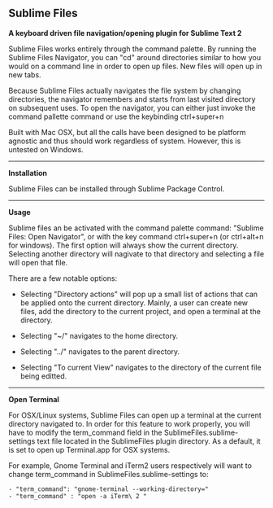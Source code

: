 Sublime Files
-------------

__A keyboard driven file navigation/opening plugin for Sublime Text 2__


Sublime Files works entirely through the command palette. By running the
Sublime Files Navigator, you can "cd" around directories similar to how
you would on a command line in order to open up files. New files will open up in new tabs.


Because Sublime Files actually navigates the file system by changing directories,
the navigator remembers and starts from last visited directory on subsequent uses.
To open the navigator, you can either just invoke the command pallette command or
use the keybinding ctrl+super+n 


Built with Mac OSX, but all the calls have been designed to be platform agnostic and thus should work regardless of system. However, this is untested on Windows.

----------

__Installation__

Sublime Files can be installed through Sublime Package Control.

----------

__Usage__

Sublime files an be activated with the command palette command: "Sublime Files: Open Navigator", or with the key command ctrl+super+n (or ctrl+alt+n for windows).
The first option will always show the current directory. Selecting another directory will nagivate to that directory and selecting a file will open that file.


There are a few notable options:


- Selecting "Directory actions" will pop up a small list of actions that can be applied onto the current directory. Mainly, a user can create new files, add the directory to the current project, and open a terminal at the directory.

- Selecting "~/" navigates to the home directory.

- Selecting "../" navigates to the parent directory.

- Selecting "To current View" navigates to the directory of the current file being editted.


----------

__Open Terminal__


For OSX/Linux systems, Sublime Files can open up a terminal at the current directory navigated to.
In order for this feature to work properly, you will have to modify the term\_command field in the 
SublimeFiles.sublime-settings text file
located in the SublimeFiles plugin directory. As a default, it is set to open up Terminal.app for OSX systems. 

For example, Gnome Terminal and iTerm2 users respectively will want to change term\_command in SublimeFiles.sublime-settings to: 

    - "term_command": "gnome-terminal --working-directory="
    - "term_command" : "open -a iTerm\ 2 "

